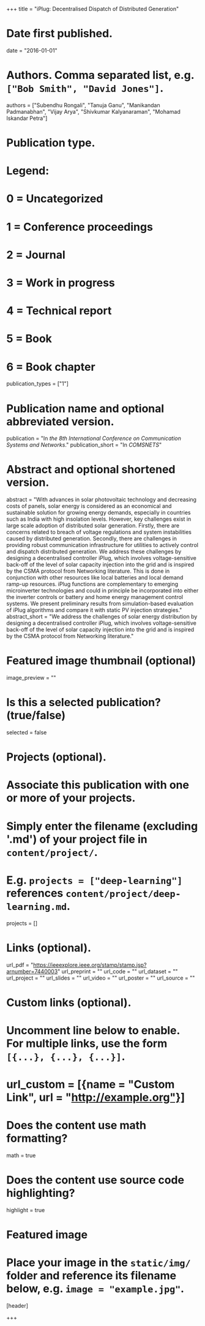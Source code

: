 +++
title = "iPlug: Decentralised Dispatch of Distributed Generation"

# Date first published.
date = "2016-01-01"

# Authors. Comma separated list, e.g. `["Bob Smith", "David Jones"]`.
authors = ["Subendhu Rongali", "Tanuja Ganu", "Manikandan Padmanabhan", "Vijay Arya", "Shivkumar Kalyanaraman", "Mohamad Iskandar Petra"]

# Publication type.
# Legend:
# 0 = Uncategorized
# 1 = Conference proceedings
# 2 = Journal
# 3 = Work in progress
# 4 = Technical report
# 5 = Book
# 6 = Book chapter
publication_types = ["1"]

# Publication name and optional abbreviated version.
publication = "In *the 8th International Conference on Communication Systems and Networks*."
publication_short = "In *COMSNETS*"

# Abstract and optional shortened version.
abstract = "With advances in solar photovoltaic technology and decreasing costs of panels, solar energy is considered as an economical and sustainable solution for growing energy demands, especially in countries such as India with high insolation levels. However, key challenges exist in large scale adoption of distributed solar generation. Firstly, there are concerns related to breach of voltage regulations and system instabilities caused by distributed generation. Secondly, there are challenges in providing robust communication infrastructure for utilities to actively control and dispatch distributed generation. We address these challenges by designing a decentralised controller iPlug, which involves voltage-sensitive back-off of the level of solar capacity injection into the grid and is inspired by the CSMA protocol from Networking literature. This is done in conjunction with other resources like local batteries and local demand ramp-up resources. iPlug functions are complementary to emerging microinverter technologies and could in principle be incorporated into either the inverter controls or battery and home energy management control systems. We present preliminary results from simulation-based evaluation of iPlug algorithms and compare it with static PV injection strategies."
abstract_short = "We address the challenges of solar energy distribution by designing a decentralised controller iPlug, which involves voltage-sensitive back-off of the level of solar capacity injection into the grid and is inspired by the CSMA protocol from Networking literature."

# Featured image thumbnail (optional)
image_preview = ""

# Is this a selected publication? (true/false)
selected = false

# Projects (optional).
#   Associate this publication with one or more of your projects.
#   Simply enter the filename (excluding '.md') of your project file in `content/project/`.
#   E.g. `projects = ["deep-learning"]` references `content/project/deep-learning.md`.
projects = []

# Links (optional).
url_pdf = "https://ieeexplore.ieee.org/stamp/stamp.jsp?arnumber=7440003"
url_preprint = ""
url_code = ""
url_dataset = ""
url_project = ""
url_slides = ""
url_video = ""
url_poster = ""
url_source = ""

# Custom links (optional).
#   Uncomment line below to enable. For multiple links, use the form `[{...}, {...}, {...}]`.
# url_custom = [{name = "Custom Link", url = "http://example.org"}]

# Does the content use math formatting?
math = true

# Does the content use source code highlighting?
highlight = true

# Featured image
# Place your image in the `static/img/` folder and reference its filename below, e.g. `image = "example.jpg"`.
[header]

+++
